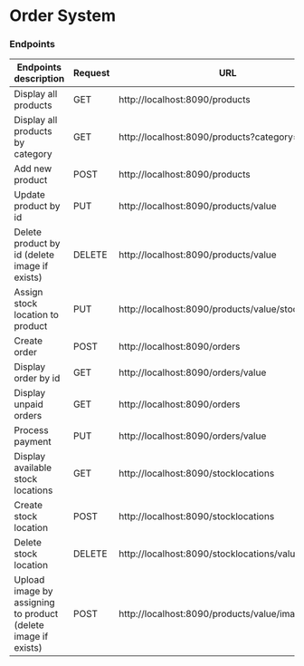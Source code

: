# Order System


### Endpoints

| Endpoints description                                         | Request | URL                                                | Example value |
|---------------------------------------------------------------|---------|----------------------------------------------------|---------------|
| Display all products                                          | GET     | http://localhost:8090/products                     | -             |
| Display all products by category                              | GET     | http://localhost:8090/products?category=value      | cooking       |
| Add new product                                               | POST    | http://localhost:8090/products                     | -             |
| Update product by id                                          | PUT     | http://localhost:8090/products/value               | 1001          |
| Delete product by id (delete image if exists)                 | DELETE  | http://localhost:8090/products/value               | 1001          |
| Assign stock location to product                              | PUT     | http://localhost:8090/products/value/stocklocation | 1001          |
| Create order                                                  | POST    | http://localhost:8090/orders                       | -             |
| Display order by id                                           | GET     | http://localhost:8090/orders/value                 | 300           |
| Display unpaid orders                                         | GET     | http://localhost:8090/orders                       | -             |
| Process payment                                               | PUT     | http://localhost:8090/orders/value                 | 300           |
| Display available stock locations                             | GET     | http://localhost:8090/stocklocations               | -             |
| Create stock location                                         | POST    | http://localhost:8090/stocklocations               | -             |
| Delete stock location                                         | DELETE  | http://localhost:8090/stocklocations/value         | 100           |
| Upload image by assigning to product (delete image if exists) | POST    | http://localhost:8090/products/value/image         | 1001          |



